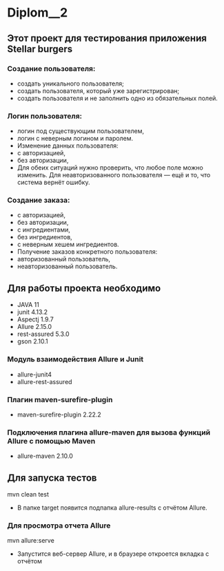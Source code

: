 # Diplom__2

## Этот проект для тестирования приложения Stellar burgers
### Создание пользователя:
- создать уникального пользователя;
- создать пользователя, который уже зарегистрирован;
- создать пользователя и не заполнить одно из обязательных полей.

### Логин пользователя:
- логин под существующим пользователем,
- логин с неверным логином и паролем.
- Изменение данных пользователя:
- с авторизацией,
- без авторизации, 
- Для обеих ситуаций нужно проверить, что любое поле можно изменить. Для неавторизованного пользователя — ещё и то, что система вернёт ошибку.

### Создание заказа:
- с авторизацией,
- без авторизации,
- с ингредиентами,
- без ингредиентов,
- с неверным хешем ингредиентов.
- Получение заказов конкретного пользователя:
- авторизованный пользователь,
- неавторизованный пользователь.

## Для работы проекта необходимо
- JAVA 11
- junit 4.13.2
- Aspectj 1.9.7
- Allure 2.15.0
- rest-assured 5.3.0
- gson 2.10.1

### Модуль взаимодействия Allure и Junit
- allure-junit4
- allure-rest-assured

### Плагин maven-surefire-plugin
- maven-surefire-plugin 2.22.2

### Подключения плагина allure-maven для вызова функций Allure с помощью Maven
- allure-maven 2.10.0

## Для запуска тестов
mvn clean test 
- В папке target появится подпапка allure-results с отчётом Allure.

### Для просмотра отчета Allure
mvn allure:serve
- Запустится веб-сервер Allure, и в браузере откроется вкладка с отчётом



